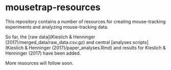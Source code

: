 # mousetrap-resources

This repository contains a number of resources for creating mouse-tracking experiments and analyzing mouse-tracking data.

So far, the [raw data](Kieslich & Henninger (2017)/merged_data/raw_data.csv.gz) and central [analyses scripts](Kieslich & Henninger (2017)/paper_analyses.Rmd) and results for Kieslich & Henninger (2017) have been added.

More resources will follow soon.
